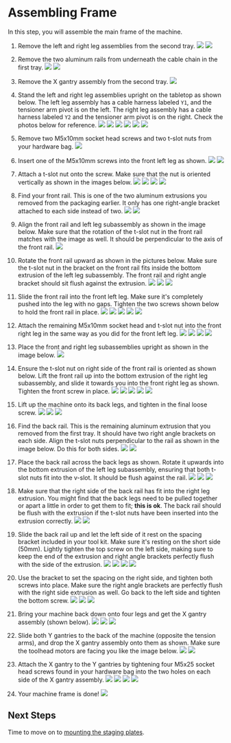 # Assembling Frame

In this step, you will assemble the main frame of the machine.

1. Remove the left and right leg assemblies from the second tray.
  ![](images/remove-left-legs.JPG)
  ![](images/remove-right-legs.JPG)

1. Remove the two aluminum rails from underneath the cable chain in the first tray.
  ![](images/removing-cable-chain.JPG)
  ![](images/removing-front-and-back-rails.JPG)

1. Remove the X gantry assembly from the second tray.
  ![](images/removing-x-gantry.JPG)

1. Stand the left and right leg assemblies upright on the tabletop as shown below. The left leg assembly has a cable harness labeled `Y1`, and the tensioner arm pivot is on the left. The right leg assembly has a cable harness labeled `Y2` and the tensioner arm pivot is on the right. Check the photos below for reference.
  ![](images/left-right-leg-assemblies.JPG)
  ![](images/left-legs-right-in-background.JPG)
  ![](images/right-legs-left-in-background.JPG)
  ![](images/left-right-legs-arrangement.JPG)
  ![](images/left-legs-cable-harness.JPG)
  ![](images/right-legs-cable-harness.JPG)

1. Remove two M5x10mm socket head screws and two t-slot nuts from your hardware bag.
  ![](images/two-m5x10-two-t-slot.JPG)

1. Insert one of the M5x10mm screws into the front left leg as shown.
  ![](images/left-leg-screw-1.JPG)
  ![](images/left-leg-screw-2.JPG)

1. Attach a t-slot nut onto the screw. Make sure that the nut is oriented vertically as shown in the images below.
  ![](images/left-leg-nut-1.JPG)
  ![](images/left-leg-nut-2.JPG)
  ![](images/left-leg-nut-wrong.JPG)
  ![](images/left-leg-nut-3.JPG)

1. Find your front rail. This is one of the two aluminum extrusions you removed from the packaging earlier. It only has one right-angle bracket attached to each side instead of two.
  ![](images/front-rail.JPG)
  ![](images/front-rail-detail.JPG)

1. Align the front rail and left leg subassembly as shown in the image below. Make sure that the rotation of the t-slot nut in the front rail matches with the image as well. It should be perpendicular to the axis of the front rail.
  ![](images/front-rail-left-leg.JPG)

1.  Rotate the front rail upward as shown in the pictures below. Make sure the t-slot nut in the bracket on the front rail fits inside the bottom extrusion of the left leg subassembly. The front rail and right angle bracket should sit flush against the extrusion.
  ![](images/front-rail-rotate-1.JPG)
  ![](images/front-rail-rotate-2.JPG)
  ![](images/front-rail-rotate-3.JPG)

1.  Slide the front rail into the front left leg. Make sure it's completely pushed into the leg with no gaps. Tighten the two screws shown below to hold the front rail in place.
  ![](images/front-rail-slide.JPG)
  ![](images/front-rail-seated-1.JPG)
  ![](images/front-rail-seated-2.JPG)
  ![](images/front-rail-tighten-1.JPG)
  ![](images/front-rail-tighten-2.JPG)

1.  Attach the remaining M5x10mm socket head and t-slot nut into the front right leg in the same way as you did for the front left leg.
  ![](images/front-rail-right-leg-1.JPG)
  ![](images/front-rail-right-leg-2.JPG)
  ![](images/front-rail-right-leg-3.JPG)
  ![](images/front-rail-right-leg-4.JPG)

1.  Place the front and right leg subassemblies upright as shown in the image below.
  ![](images/legs-and-front-rail.JPG)

1.  Ensure the t-slot nut on right side of the front rail is oriented as shown below. Lift the front rail up into the bottom extrusion of the right leg subassembly, and slide it towards you into the front right leg as shown. Tighten the front screw in place.
  ![](images/front-rail-mount-1.JPG)
  ![](images/front-rail-mount-2.JPG)
  ![](images/front-rail-mount-3.JPG)
  ![](images/front-rail-mount-4.JPG)
  ![](images/front-rail-mount-5.JPG)

1.  Lift up the machine onto its back legs, and tighten in the final loose screw.
  ![](images/front-rail-mount-6.JPG)
  ![](images/front-rail-mount-7.JPG)
  ![](images/front-rail-mount-8.JPG)

1.  Find the back rail. This is the remaining aluminum extrusion that you removed from the first tray. It should have two right angle brackets on each side. Align the t-slot nuts perpendicular to the rail as shown in the image below. Do this for both sides.
  ![](images/back-rail.JPG)
  ![](images/back-rail-nut-alignment.JPG)

1.  Place the back rail across the back legs as shown. Rotate it upwards into the bottom extrusion of the left leg subassembly, ensuring that both t-slot nuts fit into the v-slot. It should be flush against the rail.
  ![](images/left-back-rail-fit.JPG)
  ![](images/left-back-rail-fit-2.JPG)
  ![](images/left-back-rail-fit-3.JPG)

1.  Make sure that the right side of the back rail has fit into the right leg extrusion. You might find that the back legs need to be pulled together or apart a little in order to get them to fit; **this is ok**. The back rail should be flush with the extrusion if the t-slot nuts have been inserted into the extrusion correctly.
  ![](images/back-rail-offset.JPG)
  ![](images/back-rail-no-offset.JPG)

1.  Slide the back rail up and let the left side of it rest on the spacing bracket included in your tool kit. Make sure it's resting on the short side (50mm). Lightly tighten the top screw on the left side, making sure to keep the end of the extrusion and right angle brackets perfectly flush with the side of the extrusion.
  ![](images/alignment-bracket.JPG)
  ![](images/left-bracket-rest.JPG)
  ![](images/left-bracket-top-screw.JPG)
  ![](images/bracket-flush-left.JPG)

1.  Use the bracket to set the spacing on the right side, and tighten both screws into place. Make sure the right angle brackets are perfectly flush with the right side extrusion as well. Go back to the left side and tighten the bottom screw.
  ![](images/right-bracket-tighten.JPG)
  ![](images/bracket-flush-right.JPG)
  ![](images/left-bracket-bottom-screw.JPG)

1.  Bring your machine back down onto four legs and get the X gantry assembly (shown below).
  ![](images/lower-machine-1.JPG)
  ![](images/lower-machine-2.JPG)
  ![](images/x-gantry.JPG)

1.  Slide both Y gantries to the back of the machine (opposite the tension arms), and drop the X gantry assembly onto them as shown. Make sure the toolhead motors are facing you like the image below.
  ![](images/y-gantries-back.JPG)
  ![](images/x-gantry-mounted.JPG)

1.  Attach the X gantry to the Y gantries by tightening four M5x25 socket head screws found in your hardware bag into the two holes on each side of the X gantry assembly.
  ![](images/mount-x-gantry-1.JPG)
  ![](images/mount-x-gantry-2.JPG)
  ![](images/mount-x-gantry-3.JPG)
  ![](images/mount-x-gantry-4.JPG)

1.  Your machine frame is done!
  ![](images/frame-complete.JPG)

## Next Steps

Time to move on to [mounting the staging plates](../mounting-staging-plates/index.md).
